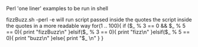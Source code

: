 Perl 'one liner' examples to be run in shell

fizzBuzz.sh
    -perl -e will run script passed inside the quotes
    the script inside the quotes in a more readable way
	for(1 .. 100){
	    if ($_ % 3 == 0 && $_ % 5 == 0){
	        print "fizzBuzz\n"
	    }elsif($_ % 3 == 0){
	        print "fizz\n"
	    }elsif($_ % 5 == 0){
	        print "buzz\n"
	   }else{
	        print "$_ \n"
	    }
        }
	
